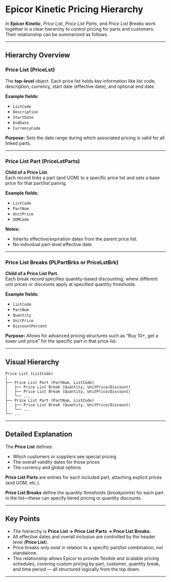 # Epicor Kinetic Pricing Hierarchy

In **Epicor Kinetic**, *Price List*, *Price List Parts*, and *Price List Breaks* work together in a clear hierarchy to control pricing for parts and customers. Their relationship can be summarized as follows.

---

## Hierarchy Overview

### **Price List (PriceLst)**

The **top-level** object. Each price list holds key information like list code, description, currency, start date (effective date), and optional end date.

**Example fields:**
- `ListCode`
- `Description`
- `StartDate`
- `EndDate`
- `CurrencyCode`

**Purpose:**
Sets the date range during which associated pricing is valid for all linked parts.

---

### **Price List Part (PriceLstParts)**

**Child of a Price List.**  
Each record links a part (and UOM) to a specific price list and sets a base price for that part/list pairing.

**Example fields:**
- `ListCode`
- `PartNum`
- `UnitPrice`
- `UOMCode`

**Notes:**
- Inherits effective/expiration dates from the parent price list.
- No individual part-level effective date.

---

### **Price List Breaks (PLPartBrks or PriceLstBrk)**

**Child of a Price List Part.**  
Each break record specifies quantity-based discounting, where different unit prices or discounts apply at specified quantity thresholds.

**Example fields:**
- `ListCode`
- `PartNum`
- `Quantity`
- `UnitPrice`
- `DiscountPercent`

**Purpose:**
Allows for advanced pricing structures such as “Buy 10+, get a lower unit price” for the specific part in that price list.

---

## Visual Hierarchy

```
Price List (ListCode)
│
├── Price List Part (PartNum, ListCode)
│   ├── Price List Break (Quantity, UnitPrice/Discount)
│   ├── Price List Break (Quantity, UnitPrice/Discount)
│   └── ...
├── Price List Part (PartNum, ListCode)
│   ├── Price List Break (Quantity, UnitPrice/Discount)
│   └── ...
└── ...
```

---

## Detailed Explanation

The **Price List** defines:
- Which customers or suppliers see special pricing  
- The overall validity dates for those prices  
- The currency and global options  

**Price List Parts** are entries for each included part, attaching explicit prices (and UOM, etc.).

**Price List Breaks** define the quantity thresholds (*breakpoints*) for each part in the list—these can specify tiered pricing or quantity discounts.

---

## Key Points

- The hierarchy is **Price List → Price List Parts → Price List Breaks**.
- All effective dates and overall inclusion are controlled by the header level (**Price List**).
- Price breaks only exist in relation to a specific part/list combination, not standalone.
- This relationship allows Epicor to provide flexible and scalable pricing schedules, covering custom pricing by part, customer, quantity break, and time period — all structured logically from the top down.

---


